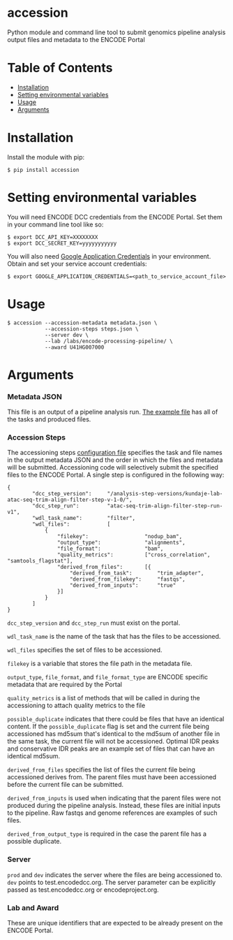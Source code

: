 # accession
Python module and command line tool to submit genomics pipeline analysis output files and metadata to the ENCODE Portal

Table of Contents
=================

  * [Installation](#installation)
  * [Setting environmental variables](#setting-environmental-variables)
  * [Usage](#usage)
  * [Arguments](#arguments)
  
# Installation
Install the module with pip:

    $ pip install accession
    
# Setting environmental variables
You will need ENCODE DCC credentials from the ENCODE Portal. Set them in your command line tool like so:

    $ export DCC_API_KEY=XXXXXXXX
    $ export DCC_SECRET_KEY=yyyyyyyyyyy
    
You will also need [Google Application Credentials](https://cloud.google.com/video-intelligence/docs/common/auth#set_up_a_service_account) in your environment. Obtain and set your service account credentials:

    $ export GOOGLE_APPLICATION_CREDENTIALS=<path_to_service_account_file>
    
# Usage

    $ accession --accession-metadata metadata.json \
                --accession-steps steps.json \
                --server dev \
                --lab /labs/encode-processing-pipeline/ \
                --award U41HG007000
                
# Arguments
### Metadata JSON
This file is an output of a pipeline analysis run. [The example file](https://github.com/ENCODE-DCC/accession/blob/master/tests/data/ENCSR609OHJ_metadata_2reps.json) has all of the tasks and produced files.
### Accession Steps
The accessioning steps [configuration file](https://github.com/ENCODE-DCC/accession/blob/master/tests/data/atac_input.json) specifies the task and file names in the output metadata JSON and the order in which the files and metadata will be submitted. Accessioning code will selectively submit the specified files to the ENCODE Portal. A single step is configured in the following way:

    {
            "dcc_step_version":     "/analysis-step-versions/kundaje-lab-atac-seq-trim-align-filter-step-v-1-0/",
            "dcc_step_run":         "atac-seq-trim-align-filter-step-run-v1",
            "wdl_task_name":        "filter",
            "wdl_files":            [
                {
                    "filekey":                  "nodup_bam",
                    "output_type":              "alignments",
                    "file_format":              "bam",
                    "quality_metrics":          ["cross_correlation", "samtools_flagstat"],
                    "derived_from_files":       [{
                        "derived_from_task":        "trim_adapter",
                        "derived_from_filekey":     "fastqs",
                        "derived_from_inputs":      "true"
                    }]
                }
            ]
    }

`dcc_step_version` and `dcc_step_run` must exist on the portal.

`wdl_task_name` is the name of the task that has the files to be accessioned.

`wdl_files` specifies the set of files to be accessioned.

`filekey` is a variable that stores the file path in the metadata file.

`output_type`, `file_format`, and `file_format_type` are ENCODE specific metadata that are required by the Portal

`quality_metrics` is a list of methods that will be called in during the accessioning to attach quality metrics to the file

`possible_duplicate` indicates that there could be files that have an identical content. If the `possible_duplicate` flag is set and the current file being accessioned has md5sum that's identical to the md5sum of another file in the same task, the current file will not be accessioned. Optimal IDR peaks and conservative IDR peaks are an example set of files that can have an identical md5sum.

`derived_from_files` specifies the list of files the current file being accessioned derives from. The parent files must have been accessioned before the current file can be submitted. 

`derived_from_inputs` is used when indicating that the parent files were not produced during the pipeline analysis. Instead, these files are initial inputs to the pipeline. Raw fastqs and genome references are examples of such files.

`derived_from_output_type` is required in the case the parent file has a possible duplicate.

### Server
`prod` and `dev` indicates the server where the files are being accessioned to. `dev` points to test.encodedcc.org. The server parameter can be explicitly passed as test.encodedcc.org or encodeproject.org.

### Lab and Award
These are unique identifiers that are expected to be already present on the ENCODE Portal.


